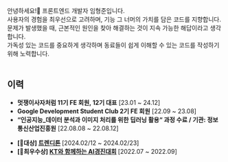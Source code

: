 안녕하세요!👋 프론트엔드 개발자 임형준입니다.
<br/>
사용자의 경험을 최우선으로 고려하며, 기능 그 너머의 가치를 담은 코드를 지향합니다.
<br/>
문제가 발생했을 때, 근본적인 원인을 찾아 해결하는 것이 지속 가능한 해답이라고 생각합니다.
<br/>
가독성 있는 코드를 중요하게 생각하며 동료들이 쉽게 이해할 수 있는 코드를 작성하기 위해 노력합니다.
<br/>
<br/>

## 이력
- <strong>멋쟁이사자처럼 11기 FE 회원, 12기 대표</strong> [23.01 ~ 24.12]
- <strong>Google Development Student Club 2기 FE 회원</strong> [22.09 ~ 23.08]
- <strong>“인공지능_데이터 분석과 이미지 처리를 위한 딥러닝 활용“ 과정 수료 / 기관: 정보통신산업진흥원</strong> [22.08.08 ~ 22.08.12]﻿ </p>
- <strong>[🥇대상] [트렌디톤](https://github.com/a-minute-society/front-end) </strong>[2024.02/12 ~ 2024.02/23]
- <strong>[🥈최우수상] [KT와 함께하는 AI경진대회](https://github.com/hyeongjun6364/kt_al_road_facility_maintenance) </strong> [2022.07 ~ 2022.09]

<br>



